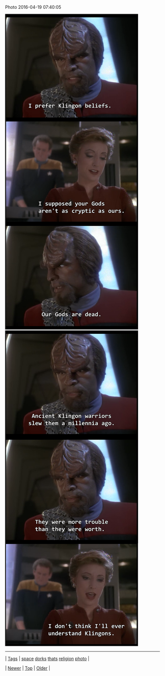 <!--
title: Photo 2016-04-19 07
date: 2020-06-28T15:27:00.113Z
tags: space, dorks, thats, religion, photo
-->


Photo 2016-04-19 07:40:05

![](143051192784-0.png)
![](143051192784-1.png)

<!--BOTTOM-POST-NAVIGATION-->
---

| [Tags](tags.md) | [space](tag-space.md) [dorks](tag-dorks.md) [thats](tag-thats.md) [religion](tag-religion.md) [photo](tag-photo.md) |

| [Newer](143051177769.md) | [Top](index.md) | [Older](143134379242.md) |